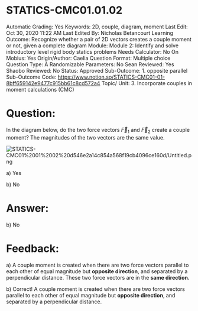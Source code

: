 # STATICS-CMC01.01.02

Automatic Grading: Yes
Keywords: 2D, couple, diagram, moment
Last Edit: Oct 30, 2020 11:22 AM
Last Edited By: Nicholas Betancourt
Learning Outcome: Recognize whether a pair of 2D vectors creates a couple moment or not, given a complete diagram
Module: Module 2: Identify and solve introductory level rigid body statics problems
Needs Calculator: No
On Mobius: Yes
Origin/Author: Caelia
Question Format: Multiple choice
Question Type: A
Randomizable Parameters: No
Sean Reviewed: Yes
Shaobo Reviewed: No
Status: Approved
Sub-Outcome: 1. opposite parallel
Sub-Outcome Code: https://www.notion.so/STATICS-CMC01-01-8bff659142e9477c915bb61c8cd572a4
Topic/ Unit: 3. Incorporate couples in moment calculations (CMC)

# Question:

In the diagram below, do the two force vectors $\overrightarrow{F}_1$ and $\overrightarrow{F}_2$ create a couple moment? The magnitudes of the two vectors are the same value.

![STATICS-CMC01%2001%2002%20d546e2a14c854a568f19cb4096ce160d/Untitled.png](STATICS-CMC01%2001%2002%20d546e2a14c854a568f19cb4096ce160d/Untitled.png)

a) Yes

b) No

# Answer:

b) No

# Feedback:

a) A couple moment is created when there are two force vectors parallel to each other of equal magnitude but **opposite direction**, and separated by a perpendicular distance. These two force vectors are in the **same direction.** 

b) Correct! A couple moment is created when there are two force vectors parallel to each other of equal magnitude but **opposite direction**, and separated by a perpendicular distance.